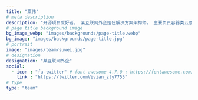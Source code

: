 ```yaml
---
title: "粟伟"
# meta description
description: "开源项目爱好者， 某互联网外企担任解决方案架构师， 主要负责容器类云原生相关产品及服务, 具有丰富的公有云经验。"
# page title background image
bg_image_webp: "images/backgrounds/page-title.webp"
bg_image: "images/backgrounds/page-title.jpg"
# portrait
image: "images/team/suwei.jpg"
# designation
designation: "某互联网外企"
social:
  - icon : "fa-twitter" # font-awesome 4.7.0 : https://fontawesome.com/v4.7.0/icons/
    link : "https://twitter.comVivian_zly7755"
# type
type: "team"
---
```



